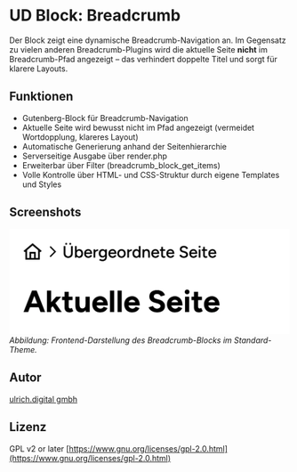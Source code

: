 # UD Block: Breadcrumb

Der Block zeigt eine dynamische Breadcrumb-Navigation an.
Im Gegensatz zu vielen anderen Breadcrumb-Plugins wird die aktuelle Seite **nicht** im Breadcrumb-Pfad angezeigt – das verhindert doppelte Titel und sorgt für klarere Layouts.

## Funktionen
- Gutenberg-Block für Breadcrumb-Navigation
- Aktuelle Seite wird bewusst nicht im Pfad angezeigt (vermeidet Wortdopplung, klareres Layout)
- Automatische Generierung anhand der Seitenhierarchie
- Serverseitige Ausgabe über render.php
- Erweiterbar über Filter (breadcrumb_block_get_items)
- Volle Kontrolle über HTML- und CSS-Struktur durch eigene Templates und Styles

## Screenshots

![Breadcrumb-Frontend](./assets/img/breadcrumb_frontend.png)
*Abbildung: Frontend-Darstellung des Breadcrumb-Blocks im Standard-Theme.*




## Autor

[ulrich.digital gmbh](https://ulrich.digital)


## Lizenz

GPL v2 or later
[https://www.gnu.org/licenses/gpl-2.0.html](https://www.gnu.org/licenses/gpl-2.0.html)



<!--
Eingesetzt in den Projekten
- illgau.ch
- schule.illgau.ch
- bbzg.ch
-->